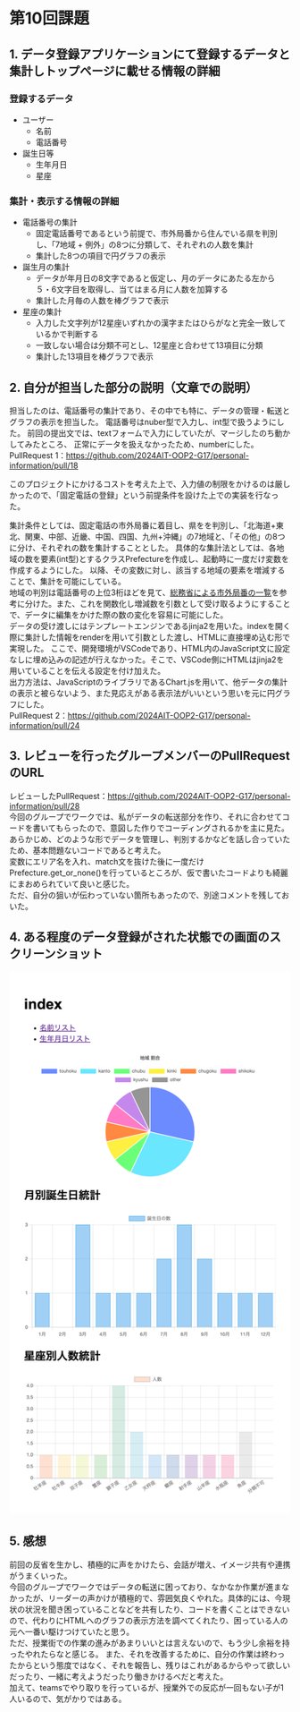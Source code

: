 # 第10回課題

## 1. データ登録アプリケーションにて登録するデータと集計しトップページに載せる情報の詳細
<!-- 
・自分の担当分だけでなく、グループ全体のデータを書いてください。
・メンバー全員が同じ内容になるはずです。
 -->
### 登録するデータ
- ユーザー
   - 名前
   - 電話番号
- 誕生日等
   - 生年月日
   - 星座

### 集計・表示する情報の詳細

- 電話番号の集計
   - 固定電話番号であるという前提で、市外局番から住んでいる県を判別し、「7地域 + 例外」の8つに分類して、それぞれの人数を集計
   - 集計した8つの項目で円グラフの表示
- 誕生月の集計
   - データが年月日の8文字であると仮定し、月のデータにあたる左から５・6文字目を取得し、当てはまる月に人数を加算する
   - 集計した月毎の人数を棒グラフで表示
- 星座の集計
   - 入力した文字列が12星座いずれかの漢字またはひらがなと完全一致しているかで判断する
   - 一致しない場合は分類不可とし、12星座と合わせて13項目に分類
   - 集計した13項目を棒グラフで表示

## 2. 自分が担当した部分の説明（文章での説明）
<!-- 
・データの形式やデータ型、集計条件や出力方法、使用したライブラリなど詳細に書いてください。
・自分が作成したPullRequestのURLも説明とともに記載してください。
 -->
担当したのは、電話番号の集計であり、その中でも特に、データの管理・転送とグラフの表示を担当した。
電話番号はnuber型で入力し、int型で扱うようにした。
前回の提出文では、textフォームで入力にしていたが、マージしたのち動かしてみたところ、
正常にデータを扱えなかったため、numberにした。  
PullRequest 1：https://github.com/2024AIT-OOP2-G17/personal-information/pull/18  

このプロジェクトにかけるコストを考えた上で、入力値の制限をかけるのは厳しかったので、「固定電話の登録」という前提条件を設けた上での実装を行なった。

集計条件としては、固定電話の市外局番に着目し、県をを判別し、「北海道+東北、関東、中部、近畿、中国、四国、九州+沖縄」の7地域と、「その他」の8つに分け、それぞれの数を集計することとした。
具体的な集計法としては、各地域の数を要素(int型)とするクラスPrefectureを作成し、起動時に一度だけ変数を作成するようにした。
以降、その変数に対し、該当する地域の要素を増減することで、集計を可能にしている。  
地域の判別は電話番号の上位3桁ほどを見て、[総務省による市外局番の一覧](http://www.denpa-data.com/annex/telephone/)を参考に分けた。また、これを関数化し増減数を引数として受け取るようにすることで、データに編集をかけた際の数の変化を容易に可能にした。  
データの受け渡しにはテンプレートエンジンであるjinja2を用いた。indexを開く際に集計した情報をrenderを用いて引数とした渡し、HTMLに直接埋め込む形で実現した。
ここで、開発環境がVSCodeであり、HTML内のJavaScript文に設定なしに埋め込みの記述が行えなかった。そこで、VSCode側にHTMLはjinja2を用いていることを伝える設定を付け加えた。  
出力方法は、JavaScriptのライブラリであるChart.jsを用いて、他データの集計の表示と被らないよう、また見応えがある表示法がいいという思いを元に円グラフにした。  
PullRequest 2：https://github.com/2024AIT-OOP2-G17/personal-information/pull/24

## 3. レビューを行ったグループメンバーのPullRequestのURL
<!-- 
・簡単なコメントを添えてください。
・リーダーもここは書いてください。
 -->
レビューしたPullRequest：https://github.com/2024AIT-OOP2-G17/personal-information/pull/28  
今回のグループでワークでは、私がデータの転送部分を作り、それに合わせてコードを書いてもらったので、意図した作りでコーディングされるかを主に見た。
あらかじめ、どのような形でデータを管理し、判別するかなどを話し合っていたため、基本問題ないコードであると考えた。  
変数にエリア名を入れ、match文を抜けた後に一度だけPrefecture.get_or_none()を行っているところが、仮で書いたコードよりも綺麗にまおめられていて良いと感じた。  
ただ、自分の狙いが伝わっていない箇所もあったので、別途コメントを残しておいた。


## 4. ある程度のデータ登録がされた状態での画面のスクリーンショット
<!-- 画像のリンクは文章中にMarkdown形式で ![](画像ファイル名) として書き、提出は画像ファイルを別途添付してくださ
い -->
![データ登録済みのイメージ画像](K23115_G17.png)

## 5. 感想
<!-- 次に活かせる反省等をここに書いておきましょう -->
前回の反省を生かし、積極的に声をかけたら、会話が増え、イメージ共有や連携がうまくいった。  
今回のグループでワークではデータの転送に困っており、なかなか作業が進まなかったが、リーダーの声かけが積極的で、雰囲気良くやれた。具体的には、今現状の状況を聞き困っていることなどを共有したり、コードを書くことはできないので、代わりにHTMLへのグラフの表示方法を調べてくれたり、困っている人の元へ一番い駆けつけていたと思う。  
ただ、授業街での作業の進みがあまりいいとは言えないので、もう少し余裕を持ったやれたらなと感じる。
また、それを改善するために、自分の作業は終わったからという態度ではなく、それを報告し、残りはこれがあるからやって欲しいだったり、一緒に考えようだったり働きかけるべだと考えた。  
加えて、teamsでやり取りを行っているが、授業外での反応が一回もない子が1人いるので、気がかりではある。



